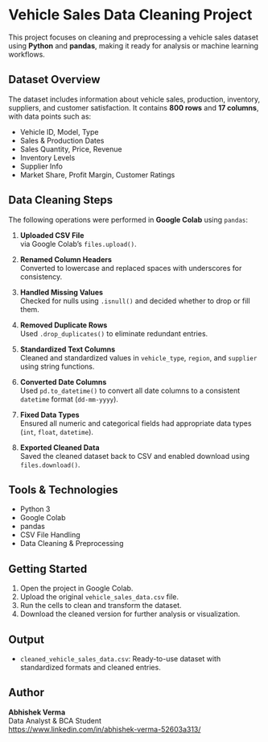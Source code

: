 # Vehicle Sales Data Cleaning Project

This project focuses on cleaning and preprocessing a vehicle sales dataset using **Python** and **pandas**, making it ready for analysis or machine learning workflows.



##  Dataset Overview

The dataset includes information about vehicle sales, production, inventory, suppliers, and customer satisfaction. It contains **800 rows** and **17 columns**, with data points such as:

- Vehicle ID, Model, Type  
- Sales & Production Dates  
- Sales Quantity, Price, Revenue  
- Inventory Levels  
- Supplier Info  
- Market Share, Profit Margin, Customer Ratings  



##  Data Cleaning Steps

The following operations were performed in **Google Colab** using `pandas`:

1. **Uploaded CSV File**  
   via Google Colab’s `files.upload()`.

2. **Renamed Column Headers**  
   Converted to lowercase and replaced spaces with underscores for consistency.

3. **Handled Missing Values**  
   Checked for nulls using `.isnull()` and decided whether to drop or fill them.

4. **Removed Duplicate Rows**  
   Used `.drop_duplicates()` to eliminate redundant entries.

5. **Standardized Text Columns**  
   Cleaned and standardized values in `vehicle_type`, `region`, and `supplier` using string functions.

6. **Converted Date Columns**  
   Used `pd.to_datetime()` to convert all date columns to a consistent `datetime` format (`dd-mm-yyyy`).

7. **Fixed Data Types**  
   Ensured all numeric and categorical fields had appropriate data types (`int`, `float`, `datetime`).

8. **Exported Cleaned Data**  
   Saved the cleaned dataset back to CSV and enabled download using `files.download()`.



##  Tools & Technologies

- Python 3  
- Google Colab  
- pandas  
- CSV File Handling  
- Data Cleaning & Preprocessing  


##  Getting Started

1. Open the project in Google Colab.
2. Upload the original `vehicle_sales_data.csv` file.
3. Run the cells to clean and transform the dataset.
4. Download the cleaned version for further analysis or visualization.


## Output

- `cleaned_vehicle_sales_data.csv`: Ready-to-use dataset with standardized formats and cleaned entries.



##  Author

**Abhishek Verma**  
Data Analyst & BCA Student  
https://www.linkedin.com/in/abhishek-verma-52603a313/ 



